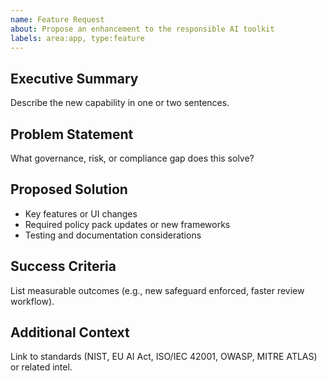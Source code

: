 ```yaml
---
name: Feature Request
about: Propose an enhancement to the responsible AI toolkit
labels: area:app, type:feature
---
```


## Executive Summary
Describe the new capability in one or two sentences.

## Problem Statement
What governance, risk, or compliance gap does this solve?

## Proposed Solution
- Key features or UI changes
- Required policy pack updates or new frameworks
- Testing and documentation considerations

## Success Criteria
List measurable outcomes (e.g., new safeguard enforced, faster review workflow).

## Additional Context
Link to standards (NIST, EU AI Act, ISO/IEC 42001, OWASP, MITRE ATLAS) or related intel.
